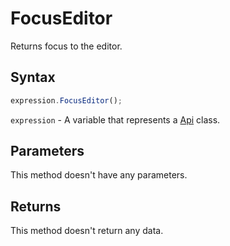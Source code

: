 # FocusEditor

Returns focus to the editor.

## Syntax

```javascript
expression.FocusEditor();
```

`expression` - A variable that represents a [Api](Methods.md) class.

## Parameters

This method doesn't have any parameters.

## Returns

This method doesn't return any data.